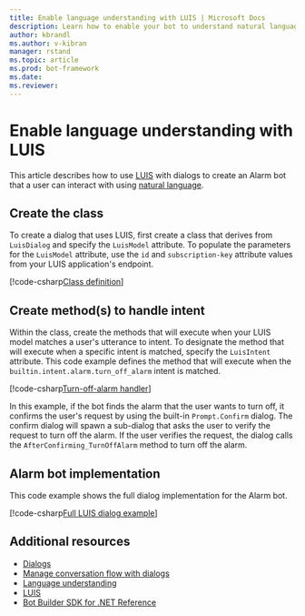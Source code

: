 ```yaml
---
title: Enable language understanding with LUIS | Microsoft Docs
description: Learn how to enable your bot to understand natural language by using LUIS dialogs in the Bot Builder SDK for .NET.
author: kbrandl
ms.author: v-kibran
manager: rstand
ms.topic: article
ms.prod: bot-framework
ms.date: 
ms.reviewer:
---
```


# Enable language understanding with LUIS

This article describes how to use <a href="https://www.luis.ai" target="_blank">LUIS</a> with dialogs to 
create an Alarm bot that a user can interact with using [natural language](~/cognitive-services-bot-intelligence-overview.md#language-understanding). 

## Create the class

To create a dialog that uses LUIS, first create a class that derives from `LuisDialog` and 
specify the `LuisModel` attribute. 
To populate the parameters for the `LuisModel` attribute, use 
the `id` and `subscription-key` attribute values from your LUIS application's endpoint.

[!code-csharp[Class definition](~/includes/code/dotnet-luis-dialogs.cs#classDefinition)]

## Create method(s) to handle intent

Within the class, create the methods that will execute when your LUIS model matches a user's utterance to intent. 
To designate the method that will execute when a specific intent is matched, specify the `LuisIntent` attribute. 
This code example defines the method that will execute when the `builtin.intent.alarm.turn_off_alarm` intent is matched.

[!code-csharp[Turn-off-alarm handler](~/includes/code/dotnet-luis-dialogs.cs#turnOffAlarmHandler)]

In this example, if the bot finds the alarm that the user wants to turn off, 
it confirms the user's request by using the built-in `Prompt.Confirm` dialog. 
The confirm dialog will spawn a sub-dialog that asks the user to verify the request to turn off the alarm. 
If the user verifies the request, the dialog calls the `AfterConfirming_TurnOffAlarm` method to turn off the alarm. 

## Alarm bot implementation

This code example shows the full dialog implementation for the Alarm bot. 

[!code-csharp[Full LUIS dialog example](~/includes/code/dotnet-luis-dialogs.cs#fullExample)]

## Additional resources

- [Dialogs](~/dotnet/bot-builder-dotnet-dialogs.md)
- [Manage conversation flow with dialogs](~/dotnet/bot-builder-dotnet-manage-conversation-flow.md)
- [Language understanding](~/cognitive-services-bot-intelligence-overview.md#language-understanding)
- <a href="https://www.luis.ai" target="_blank">LUIS</a>
- <a href="https://docs.microsoft.com/en-us/dotnet/api/?view=botbuilder-3.8" target="_blank">Bot Builder SDK for .NET Reference</a>